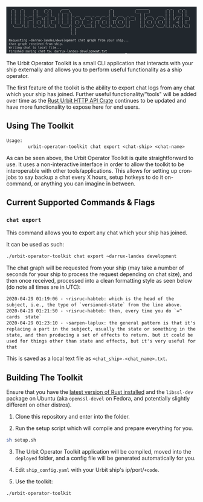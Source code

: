 ![](images/uot-screenshot.png)

The Urbit Operator Toolkit is a small CLI application that interacts with your ship externally and allows you to perform useful functionality as a ship operator.

The first feature of the toolkit is the ability to export chat logs from any chat which your ship has joined. Further useful functionality/"tools" will be added over time as the [Rust Urbit HTTP API Crate](https://crates.io/crates/urbit-http-api) continues to be updated and have more functionality to expose here for end users.

## Using The Toolkit

```
Usage:
        urbit-operator-toolkit chat export <chat-ship> <chat-name>
```

As can be seen above, the Urbit Operator Toolkit is quite straightforward to use. It uses a non-interactive interface in order to allow the toolkit to be interoperable with other tools/applications. This allows for setting up cron-jobs to say backup a chat every X hours, setup hotkeys to do it on-command, or anything you can imagine in between.

## Current Supported Commands & Flags

### `chat export`

This command allows you to export any chat which your ship has joined.

It can be used as such:

```sh
./urbit-operator-toolkit chat export ~darrux-landes development
```

The chat graph will be requested from your ship (may take a number of seconds for your ship to process the request depending on chat size), and then once received, processed into a clean formatting style as seen below (do note all times are in UTC):

```
2020-04-29 01:19:06 - ~risruc-habteb: which is the head of the subject, i.e., the type of `versioned-state` from the line above.
2020-04-29 01:21:50 - ~risruc-habteb: then, every time you do `=^  cards  state`
2020-04-29 01:23:10 - ~sarpen-laplux: the general pattern is that it's replacing a part in the subject, usually the state or something in the state, and then producing a set of effects to return. but it could be used for things other than state and effects, but it's very useful for that
```

This is saved as a local text file as `<chat_ship>-<chat_name>.txt`.

## Building The Toolkit

Ensure that you have the [latest version of Rust installed](https://rustup.rs/) and the `libssl-dev` package on Ubuntu (aka `openssl-devel` on Fedora, and potentially slightly different on other distros).

1. Clone this repository and enter into the folder.

2. Run the setup script which will compile and prepare everything for you.

```sh
sh setup.sh
```

3. The Urbit Operator Toolkit application will be compiled, moved into the `deployed` folder, and a config file will be generated automatically for you.

4. Edit `ship_config.yaml` with your Urbit ship's ip/port/`+code`.

5. Use the toolkit:

```sh
./urbit-operator-toolkit
```
